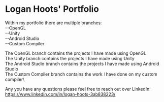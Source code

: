 # Logan Hoots' Portfolio #

Within my portfolio there are multiple branches:\
--OpenGL\
--Unity\
--Android Studio\
--Custom Compiler
  
The OpenGL branch contains the projects I have made using OpenGL\
The Unity branch contains the projects I have made using Unity\
The Android Studio branch contains the projects I have made using Android Studio\
The Custom Compiler branch contains the work I have done on my custom compiler\

Any you have any questions please feel free to reach out over LinkedIn:\
  https://www.linkedin.com/in/logan-hoots-3ab838223/

